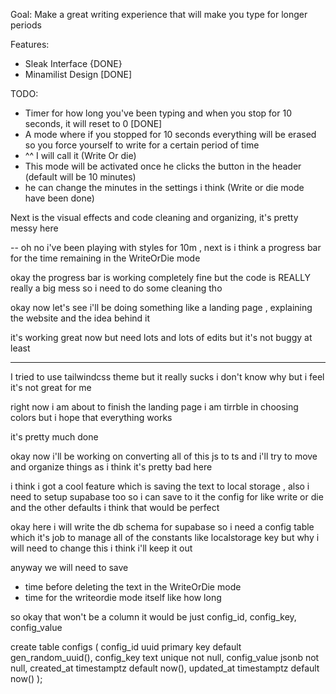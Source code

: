 Goal: Make a great writing experience that will make you type for longer periods

Features: 
- Sleak Interface {DONE}
- Minamilist Design [DONE]

TODO:
- Timer for how long you've been typing and when you stop for 10 seconds, it will reset to 0 [DONE]
- A mode where if you stopped for 10 seconds everything will be erased so you force yourself to write for a certain period of time
- ^^ I will call it (Write Or die)
- This mode will be activated once he clicks the button in the header (default will be 10 minutes)
- he can change the minutes in the settings i think
(Write or die mode have been done)

Next is the visual effects and code cleaning and organizing, it's pretty messy here 


-- oh no i've been playing with styles for 10m , next is i think a progress bar for the time remaining in the WriteOrDie mode

okay the progress bar is working completely fine but the code is REALLY really a big mess so i need to do some cleaning tho

okay now let's see i'll be doing something like a landing page , explaining the website and the idea behind it 

it's working great now but need lots and lots of edits but it's not buggy at least

---
I tried to use tailwindcss theme but it really sucks i don't know why but i feel it's not great for me

right now i am about to finish the landing page
i am tirrble in  choosing colors but i hope that everything works

it's pretty much done

okay now i'll be working on converting all of this js to ts and i'll try to move and organize things as i think it's pretty bad here

i think i got a cool feature which is saving the text to local storage , also i need to setup supabase too so i can save to it the config for like write or die and the other defaults i think that would be perfect

okay here i will write the db schema for supabase
so i need a config table
which it's job to manage all of the constants like localstorage key but why i will need to change this i think i'll keep it out

anyway we will need to save
- time before deleting the text in the WriteOrDie mode 
- time for the writeordie mode itself like how long

so okay that won't be a column it would be just config_id, config_key, config_value

create table configs (
  config_id uuid primary key default gen_random_uuid(),
  config_key text unique not null,
  config_value jsonb not null,
  created_at timestamptz default now(),
  updated_at timestamptz default now()
);


